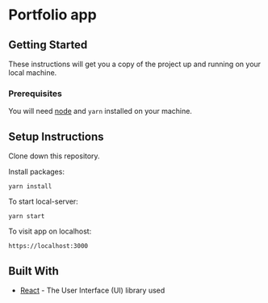 # Portfolio app

## Getting Started

These instructions will get you a copy of the project up and running on your local machine.

### Prerequisites

You will need [node](https://nodejs.org/en/download/) and `yarn` installed on your machine.

## Setup Instructions

Clone down this repository.

Install packages:

`yarn install`  

To start local-server:

`yarn start`  

To visit app on localhost:

`https://localhost:3000`

## Built With

* [React](https://reactjs.org/) - The User Interface (UI) library used

